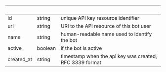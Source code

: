 <!-- Code generated for API Clients. DO NOT EDIT. -->

| &nbsp;     | &nbsp;  | &nbsp;                                                  |
| ---------- | ------- | ------------------------------------------------------- |
| id         | string  | unique API key resource identifier                      |
| uri        | string  | URI to the API resource of this bot user                |
| name       | string  | human-readable name used to identify the bot            |
| active     | boolean | if the bot is active                                    |
| created_at | string  | timestamp when the api key was created, RFC 3339 format |
